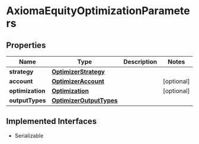 

# AxiomaEquityOptimizationParameters


## Properties

Name | Type | Description | Notes
------------ | ------------- | ------------- | -------------
**strategy** | [**OptimizerStrategy**](OptimizerStrategy.md) |  | 
**account** | [**OptimizerAccount**](OptimizerAccount.md) |  |  [optional]
**optimization** | [**Optimization**](Optimization.md) |  |  [optional]
**outputTypes** | [**OptimizerOutputTypes**](OptimizerOutputTypes.md) |  | 


## Implemented Interfaces

* Serializable


